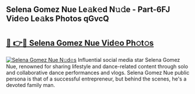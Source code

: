 ## Selena Gomez Nue Le𝚊k𝚎d N𝚞𝚍e - Part-6FJ Vid𝚎o Le𝚊ks Photos qGvcQ

# <h2><a href="http://fb6b9tw.evod.top/?m=Selena+Gomez+Nue">🔗 👉🔴 Selena Gomez Nue Vid𝚎o Ph𝚘t𝚘s</a></h2>

[![Selena Gomez Nue N𝚞d𝚎s](https://i.imgur.com/8V9OHl7.gif)](http://fb6b9tw.evod.top/?m=Selena+Gomez+Nue)
Influential social media star Selena Gomez Nue, renowned for sharing lifestyle and dance-related content through solo and collaborative dance performances and vlogs. Selena Gomez Nue public persona is that of a successful entrepreneur, but behind the scenes, he's a devoted family man. 

